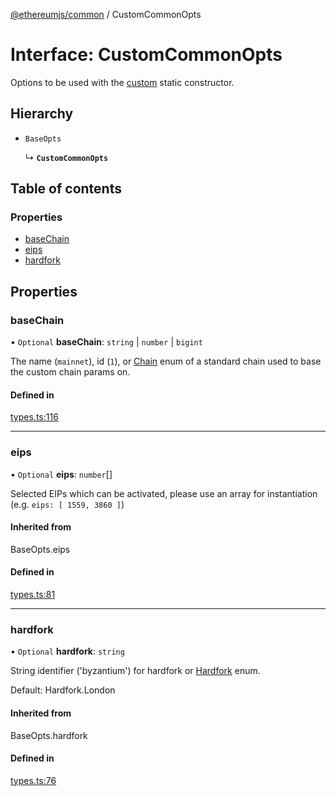 [@ethereumjs/common](../README.md) / CustomCommonOpts

# Interface: CustomCommonOpts

Options to be used with the [custom](../classes/Common.md#custom) static constructor.

## Hierarchy

- `BaseOpts`

  ↳ **`CustomCommonOpts`**

## Table of contents

### Properties

- [baseChain](CustomCommonOpts.md#basechain)
- [eips](CustomCommonOpts.md#eips)
- [hardfork](CustomCommonOpts.md#hardfork)

## Properties

### baseChain

• `Optional` **baseChain**: `string` \| `number` \| `bigint`

The name (`mainnet`), id (`1`), or [Chain](../enums/Chain.md) enum of
a standard chain used to base the custom chain params on.

#### Defined in

[types.ts:116](https://github.com/ethereumjs/ethereumjs-monorepo/blob/master/packages/common/src/types.ts#L116)

___

### eips

• `Optional` **eips**: `number`[]

Selected EIPs which can be activated, please use an array for instantiation
(e.g. `eips: [ 1559, 3860 ]`)

#### Inherited from

BaseOpts.eips

#### Defined in

[types.ts:81](https://github.com/ethereumjs/ethereumjs-monorepo/blob/master/packages/common/src/types.ts#L81)

___

### hardfork

• `Optional` **hardfork**: `string`

String identifier ('byzantium') for hardfork or [Hardfork](../enums/Hardfork.md) enum.

Default: Hardfork.London

#### Inherited from

BaseOpts.hardfork

#### Defined in

[types.ts:76](https://github.com/ethereumjs/ethereumjs-monorepo/blob/master/packages/common/src/types.ts#L76)
